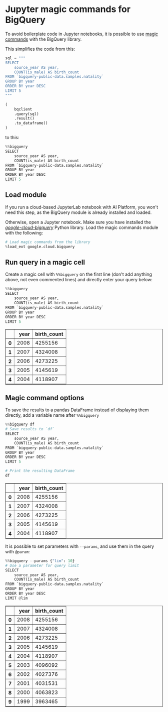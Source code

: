 # Jupyter magic commands for BigQuery

To avoid boilerplate code in Jupyter notebooks, it is possible to use [magic commands](https://ipython.readthedocs.io/en/stable/interactive/magics.html) with the BigQuery library.

This simplifies the code from this:

```python
sql = """
SELECT
    source_year AS year,
    COUNT(is_male) AS birth_count
FROM `bigquery-public-data.samples.natality`
GROUP BY year
ORDER BY year DESC
LIMIT 5
"""

(
    bqclient
    .query(sql)
    .result()
    .to_dataframe()
)
```

to this:

```python
%%bigquery
SELECT
    source_year AS year,
    COUNT(is_male) AS birth_count
FROM `bigquery-public-data.samples.natality`
GROUP BY year
ORDER BY year DESC
LIMIT 5
```

## Load module

If you run a cloud-based JupyterLab notebook with AI Platform, you won't need this step, as the BigQuery module is already installed and loaded.

Otherwise, open a Jupyter notebook. 
Make sure you have installed the [*google-cloud-bigquery*](https://pypi.org/project/google-cloud-bigquery/) Python library. 
Load the magic commands module with the following:

```python
# Load magic commands from the library
%load_ext google.cloud.bigquery
```

## Run query in a magic cell

Create a magic cell with `%%bigquery` on the first line (don't add anything above, not even commented lines) and directly enter your query below:

```python
%%bigquery
SELECT
    source_year AS year,
    COUNT(is_male) AS birth_count
FROM `bigquery-public-data.samples.natality`
GROUP BY year
ORDER BY year DESC
LIMIT 5
```

<div>
<table border="1" class="dataframe">
  <thead>
    <tr style="text-align: right;">
      <th></th>
      <th>year</th>
      <th>birth_count</th>
    </tr>
  </thead>
  <tbody>
    <tr>
      <th>0</th>
      <td>2008</td>
      <td>4255156</td>
    </tr>
    <tr>
      <th>1</th>
      <td>2007</td>
      <td>4324008</td>
    </tr>
    <tr>
      <th>2</th>
      <td>2006</td>
      <td>4273225</td>
    </tr>
    <tr>
      <th>3</th>
      <td>2005</td>
      <td>4145619</td>
    </tr>
    <tr>
      <th>4</th>
      <td>2004</td>
      <td>4118907</td>
    </tr>
  </tbody>
</table>
</div>

## Magic command options

To save the results to a pandas DataFrame instead of displaying them directly, add a variable name after `%%bigquery`

```python
%%bigquery df
# Save results to `df`
SELECT
    source_year AS year,
    COUNT(is_male) AS birth_count
FROM `bigquery-public-data.samples.natality`
GROUP BY year
ORDER BY year DESC
LIMIT 5
```

```python
# Print the resulting DataFrame
df
```

<div>
<table border="1" class="dataframe">
  <thead>
    <tr style="text-align: right;">
      <th></th>
      <th>year</th>
      <th>birth_count</th>
    </tr>
  </thead>
  <tbody>
    <tr>
      <th>0</th>
      <td>2008</td>
      <td>4255156</td>
    </tr>
    <tr>
      <th>1</th>
      <td>2007</td>
      <td>4324008</td>
    </tr>
    <tr>
      <th>2</th>
      <td>2006</td>
      <td>4273225</td>
    </tr>
    <tr>
      <th>3</th>
      <td>2005</td>
      <td>4145619</td>
    </tr>
    <tr>
      <th>4</th>
      <td>2004</td>
      <td>4118907</td>
    </tr>
  </tbody>
</table>
</div>

It is possible to set parameters with `--params`, and use them in the query with `@param`:

```python
%%bigquery --params {"lim": 10}
# Use a parameter for query limit
SELECT
    source_year AS year,
    COUNT(is_male) AS birth_count
FROM `bigquery-public-data.samples.natality`
GROUP BY year
ORDER BY year DESC
LIMIT @lim
```

<div>

<table border="1" class="dataframe">
  <thead>
    <tr style="text-align: right;">
      <th></th>
      <th>year</th>
      <th>birth_count</th>
    </tr>
  </thead>
  <tbody>
    <tr>
      <th>0</th>
      <td>2008</td>
      <td>4255156</td>
    </tr>
    <tr>
      <th>1</th>
      <td>2007</td>
      <td>4324008</td>
    </tr>
    <tr>
      <th>2</th>
      <td>2006</td>
      <td>4273225</td>
    </tr>
    <tr>
      <th>3</th>
      <td>2005</td>
      <td>4145619</td>
    </tr>
    <tr>
      <th>4</th>
      <td>2004</td>
      <td>4118907</td>
    </tr>
    <tr>
      <th>5</th>
      <td>2003</td>
      <td>4096092</td>
    </tr>
    <tr>
      <th>6</th>
      <td>2002</td>
      <td>4027376</td>
    </tr>
    <tr>
      <th>7</th>
      <td>2001</td>
      <td>4031531</td>
    </tr>
    <tr>
      <th>8</th>
      <td>2000</td>
      <td>4063823</td>
    </tr>
    <tr>
      <th>9</th>
      <td>1999</td>
      <td>3963465</td>
    </tr>
  </tbody>
</table>
</div>

